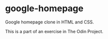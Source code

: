 # google-homepage
Google homepage clone in HTML and CSS.


This is a part of an exercise in The Odin Project.
